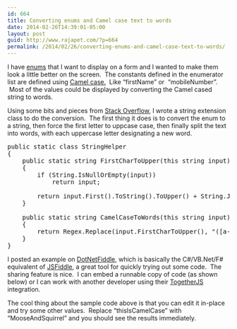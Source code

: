 ```yaml
---
id: 664
title: Converting enums and Camel case text to words
date: 2014-02-26T14:39:01-05:00
layout: post
guid: http://www.rajapet.com/?p=664
permalink: /2014/02/26/converting-enums-and-camel-case-text-to-words/
---
```

I have [enums](http://msdn.microsoft.com/en-us/library/sbbt4032.aspx) that I want to display on a form and I wanted to make them look a little better on the screen.  The constants defined in the enumerator list are defined using [Camel case.](http://msdn.microsoft.com/en-us/library/x2dbyw72(v=vs.71).aspx "Capitalization Styles")  Like &#8220;firstName&#8221; or  &#8220;mobileNumber&#8221;.  Most of the values could be displayed by converting the Camel cased string to words.

Using some bits and pieces from [Stack Overflow](http://stackoverflow.com/), I wrote a string extension class to do the conversion.  The first thing it does is to convert the enum to a string, then force the first letter to uppcase case, then finally split the text into words, with each uppercase letter designating a new word.

<pre class="brush: csharp">public static class StringHelper
{
    public static string FirstCharToUpper(this string input)
    {
        if (String.IsNullOrEmpty(input))
            return input;

        return input.First().ToString().ToUpper() + String.Join("", input.Skip(1));
    }

    public static string CamelCaseToWords(this string input)
    {
        return Regex.Replace(input.FirstCharToUpper(), "([a-z](?=[A-Z])|[A-Z](?=[A-Z][a-z]))", "$1 ");
    }
}</pre>

I posted an example on [DotNetFiddle](http://dotnetfiddle.net ".NET sandbox for developers to quickly try out code and share code snippets."), which is basically the C#/VB.Net/F# equivalent of [JSFiddle](http://jsfiddle.net/), a great tool for quickly trying out some code.  The sharing feature is nice.  I can embed a runnable copy of code (as shown below) or I can work with another developer using their [TogetherJS](https://togetherjs.com/ "TogetherJS is a free, open source JavaScript library by Mozilla that adds collaboration features and tools to your website. By adding TogetherJS to your site, your users can help each other out on a website in real time!") integration.



The cool thing about the sample code above is that you can edit it in-place and try some other values.  Replace &#8220;thisIsCamelCase&#8221; with &#8220;MooseAndSquirrel&#8221; and you should see the results immediately.